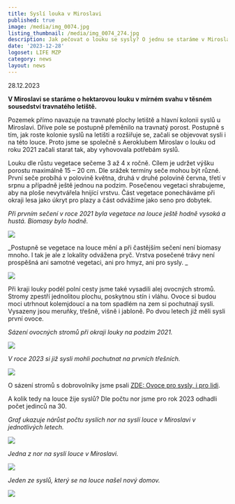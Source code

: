 ```yaml
---
title: Syslí louka v Miroslavi
published: true
image: /media/img_0074.jpg
listing_thumbnail: /media/img_0074_274.jpg
description: Jak pečovat o louku se sysly? O jednu se staráme v Miroslavi.
date: '2023-12-28'
logoset: LIFE MZP
category: news
layout: news
---
```

28.12.2023 

**V Miroslavi se staráme o hektarovou louku v mírném svahu v těsném sousedství travnatého letiště.**

Pozemek přímo navazuje na travnaté plochy letiště a hlavní kolonii syslů u Miroslavi. Dříve pole se postupně přeměnilo na travnatý porost. Postupně s tím, jak roste kolonie syslů na letišti a rozšiřuje se, začali se objevovat sysli i na této louce. Proto jsme se společně s Aeroklubem Miroslav o louku od roku 2021 začali starat tak, aby vyhovovala potřebám syslů. 

Louku dle růstu vegetace sečeme 3 až 4 x ročně. Cílem je udržet výšku porostu maximálně 15 – 20 cm. Dle srážek termíny seče mohou být různé. První seče probíhá v polovině května, druhá v druhé polovině června, třetí v srpnu a případně ještě jednou na podzim. Posečenou vegetaci shrabujeme, aby na ploše nevytvářela hnijící vrstvu. Část vegetace ponecháváme při okraji lesa jako úkryt pro plazy a část odvážíme jako seno pro dobytek. 

_Při prvním sečení v roce 2021 byla vegetace na louce ještě hodně vysoká a hustá. Biomasy bylo hodně._

![](/media/p5254720.jpg)

_Postupně se vegetace na louce mění a při častějším sečení není biomasy mnoho. I tak je ale z lokality odvážena pryč. Vrstva posečené trávy není prospěšná ani samotné vegetaci, ani pro hmyz, ani pro sysly. _

![](/media/img_0072_m.jpg)

Při kraji louky podél polní cesty jsme také vysadili alej ovocných stromů. Stromy zpestří jednolitou plochu, poskytnou stín i vláhu. Ovoce si budou moci utrhnout kolemjdoucí a na tom spadlém na zem si pochutnají sysli. Vysazeny jsou meruňky, třešně, višně i jabloně. Po dvou letech již měli sysli první ovoce. 

_Sázení ovocných stromů při okraji louky na podzim 2021._

![](/media/img_6812_v_620.jpg)

_V roce 2023 si již sysli mohli pochutnat na prvních třešních._

![](/media/img_8776.jpg)

O sázení stromů s dobrovolníky jsme psali [ZDE: Ovoce pro sysly, i pro lidi](/news/ovoce-pro-sysly-i-pro-lidi).

A kolik tedy na louce žije syslů? Dle počtu nor jsme pro rok 2023 odhadli počet jedinců na 30. 

_Graf ukazuje nárůst počtu syslích nor na syslí louce v Miroslavi v jednotlivých letech._

![](/media/vyvoj-nor.jpg)

_Jedna z nor na syslí louce v Miroslavi._

![](/media/img_9970.jpg)

_Jeden ze syslů, který se na louce našel nový domov._

![](/media/dscn8161.jpg)
